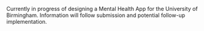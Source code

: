Currently in progress of designing a Mental Health App for the University of Birmingham. Information will follow submission and potential follow-up implementation.
